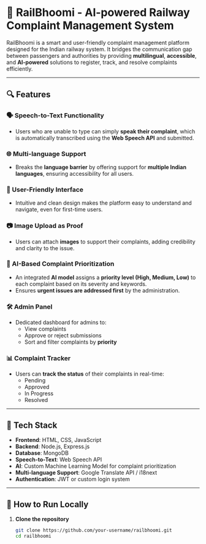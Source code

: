 # 🚆 RailBhoomi - AI-powered Railway Complaint Management System

RailBhoomi is a smart and user-friendly complaint management platform designed for the Indian railway system. It bridges the communication gap between passengers and authorities by providing **multilingual**, **accessible**, and **AI-powered** solutions to register, track, and resolve complaints efficiently.

---

## 🔍 Features

### 🗣️ Speech-to-Text Functionality
- Users who are unable to type can simply **speak their complaint**, which is automatically transcribed using the **Web Speech API** and submitted.

### 🌐 Multi-language Support
- Breaks the **language barrier** by offering support for **multiple Indian languages**, ensuring accessibility for all users.

### 🎨 User-Friendly Interface
- Intuitive and clean design makes the platform easy to understand and navigate, even for first-time users.

### 📷 Image Upload as Proof
- Users can attach **images** to support their complaints, adding credibility and clarity to the issue.

### 🧠 AI-Based Complaint Prioritization
- An integrated **AI model** assigns a **priority level (High, Medium, Low)** to each complaint based on its severity and keywords.
- Ensures **urgent issues are addressed first** by the administration.

### 🛠️ Admin Panel
- Dedicated dashboard for admins to:
  - View complaints
  - Approve or reject submissions
  - Sort and filter complaints by **priority**

### 📊 Complaint Tracker
- Users can **track the status** of their complaints in real-time:
  - Pending
  - Approved
  - In Progress
  - Resolved

---

## 📂 Tech Stack

- **Frontend**: HTML, CSS, JavaScript
- **Backend**: Node.js, Express.js
- **Database**: MongoDB
- **Speech-to-Text**: Web Speech API
- **AI**: Custom Machine Learning Model for complaint prioritization
- **Multi-language Support**: Google Translate API / i18next
- **Authentication**: JWT or custom login system

---

## 🚀 How to Run Locally

1. **Clone the repository**
   ```bash
   git clone https://github.com/your-username/railbhoomi.git
   cd railbhoomi
